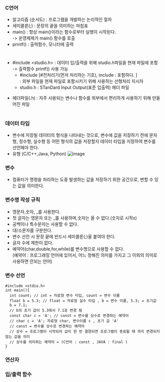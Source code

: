 ### C언어
- 알고리즘 (순서도) : 프로그램을 개발하는 논리적인 절차
- 세미콜론(;) : 문장의 끝을 의미하는 마침표
- main() : 항상 main()이라는 함수로부터 실행이 시작된다.  
  -> 운영체제가 main() 함수를 호출
- printf() : 출력함수, 모니터에 출력
#
- #include <studio.h> : 데이터 입/출력을 위해 studio.h파일을 현재 파일에 포함  
  -> 출력함수 printf() 사용 가능
  - #include [#전처리기(먼저 처리하는 기호), include : 포함하다. ]  
  : 외부 파일을 현재 파일로 포함시키기 위해 사용하는 선형처리 지시자
  - studio.h : STanDard Input Output(표준 입출력) 헤더 파일  
* 헤더파일(.h) : 자주 사용되는 변수나 함수를 외부에서 편리하게 사용하기 위해 만들어진 파일
#
### 데이터 타입
- 변수에 저장될 데이터의 형식을 나타내는 것으로, 변수에 값을 저장하기 전에
  문자형, 정수형, 실수형 등 어떤 형식의 값을 저장할지 데이터 타입을 지정하여 변수를 선언해야 한다.
- 유형 (C/C++,Java, Python)
![image](https://github.com/user-attachments/assets/2fb45ec7-041e-4a2a-9daf-571349736f5f)

### 변수
- 컴퓨터가 명령을 처리하는 도중 발생하는 값을 저장하기 위한 공간으로, 변할 수 있는 값을 의미한다.

### 변수명 작성 규칙
- 영문자,숫자, _를 사용한다.
- 첫 글자는 영문자 또는 _를 사용하며,숫자는 올 수 없다.(숫자로 시작x)
- 공백이나 특수문자는 사용할 수 없다.
- 대/소문자를 구분한다.
- 변수 선언 시 문장 끝에 반드시 세미콜론(;)울 붙여야 한다.
- 글자 수에 제한이 없다.
- 예약어(char,double,for,while)를 변수명으로 사용할 수 없다.  
(예약어 : 프로그래밍 언어에 있어서, 어느 정해진 의미를 가지고 그 이외의 의미로 사용하면 안되는 언어)

### 변수 선언
```
#include <stdio.h>
int main(){
  int count; // int = 자료형 변수 타입, count = 변수 이름
  float b = 5.3; // float = 자료형 실수 타입 , b = 변수 이름, 5.3; = 초기값
  b = 7.1;
  // b의 초기 값이 5.3에서 7.1로 변경 됨
  const char c = 'A'; // const = 변수를 상수로 변경하는 예약어
  // char c = 'A'; 자료형 char, 변수이름 c , 초기 값 'A'
  // const = 변수를 상수로 변경하는 예약어
  // 상수 = 프로그램이 시작되어 값이 한 번 결졍되면 프로그램이 종료될 때 까지 변경되지 않는 값을 의미
  // 상수를 의미하는 예약어 = (C언어 : const , JAVA : final )
}
```

### 연산자
### 입/출력 함수
